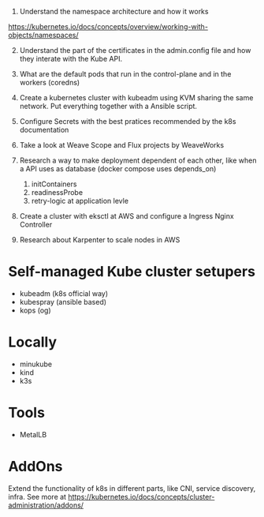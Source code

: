 1. Understand the namespace architecture and how it works

https://kubernetes.io/docs/concepts/overview/working-with-objects/namespaces/

2. Understand the part of the certificates in the admin.config file and how they interate with the Kube API.

3. What are the default pods that run in the control-plane and in the workers (coredns)

3. Create a kubernetes cluster with kubeadm using KVM sharing the same network. Put everything together with a Ansible script.

4. Configure Secrets with the best pratices recommended by the k8s documentation

5. Take a look at Weave Scope and Flux projects by WeaveWorks

6. Research a way to make deployment dependent of each other, like when a API uses as database (docker compose uses depends_on)

    1. initContainers
    2. readinessProbe
    3. retry-logic at application levle

7. Create a cluster with eksctl at AWS and configure a Ingress Nginx Controller

8. Research about Karpenter to scale nodes in AWS

# Self-managed Kube cluster setupers

- kubeadm (k8s official way)
- kubespray (ansible based)
- kops (og)

# Locally

- minukube
- kind
- k3s

# Tools

- MetalLB

# AddOns

Extend the functionality of k8s in different parts, like CNI, service discovery, infra. See more at https://kubernetes.io/docs/concepts/cluster-administration/addons/